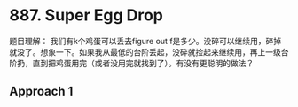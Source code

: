 # 887. Super Egg Drop

题目理解： 我们有k个鸡蛋可以丢去figure out f是多少。没碎可以继续用，碎掉就没了。想象一下。如果我从最低的台阶丢起，没碎就捡起来继续用，再上一级台阶扔，直到把鸡蛋用完（或者没用完就找到了）。有没有更聪明的做法？

## Approach 1
